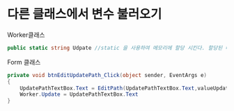# 다른 클래스에서 변수 불러오기

Worker클래스

``` c#
public static string Udpate //static 을 사용하여 메모리에 할당 시킨다. 할당된 메모리를 기준으로 변수를 불러오는 방식을 취한다.
```

Form 클래스

``` C#
private void btnEditUpdatePath_Click(object sender, EventArgs e)
{
	UpdatePathTextBox.Text = EditPath(UpdatePathTextBox.Text,valueUpdate, "Folders", "Update");
	Worker.Update = UpdatePathTextBox.Text
}
```

